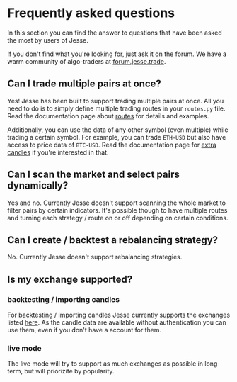 # Frequently asked questions 

In this section you can find the answer to questions that have been asked the most by users of Jesse.

If you don't find what you're looking for, just ask it on the forum. We have a warm community of algo-traders at [forum.jesse.trade](https://forum.jesse.trade).

## Can I trade multiple pairs at once? 

Yes! Jesse has been built to support trading multiple pairs at once. All you need to do is to simply define multiple trading routes in your `routes.py` file. Read the documentation page about [routes](/docs/routes.html#trading-multiple-routes) for details and examples.

Additionally, you can use the data of any other symbol (even multiple) while trading a certain symbol. For example, you can trade `ETH-USD` but also have access to price data of `BTC-USD`. Read the documentation page for [extra candles](/docs/routes.html#using-multiple-time-frames) if you're interested in that. 

## Can I scan the market and select pairs dynamically?

Yes and no. Currently Jesse doesn't support scanning the whole market to filter pairs by certain indicators. It's possible though to have multiple routes and turning each strategy / route on or off depending on certain conditions. 

## Can I create / backtest a rebalancing strategy?

No. Currently Jesse doesn't support rebalancing strategies.

## Is my exchange supported?

### backtesting / importing candles
For backtesting / importing candles Jesse currently supports the exchanges listed [here](https://docs.jesse.trade/docs/import-candles.html#supported-exchanges). As the candle data are available without authentication you can use them, even if you don't have a account for them. 

### live mode
The live mode will try to support as much exchanges as possible in long term, but will priorizite by popularity.
